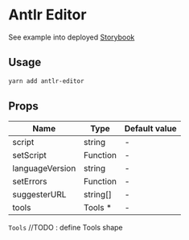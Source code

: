 # Antlr Editor

See example into deployed [Storybook]()

## Usage

```bash
yarn add antlr-editor
```

## Props

| Name            | Type     | Default value |
| --------------- | -------- | ------------- |
| script          | string   | -             |
| setScript       | Function | -             |
| languageVersion | string   | -             |
| setErrors       | Function | -             |
| suggesterURL    | string[] | -             |
| tools           | Tools \* | -             |

`Tools` //TODO : define Tools shape
